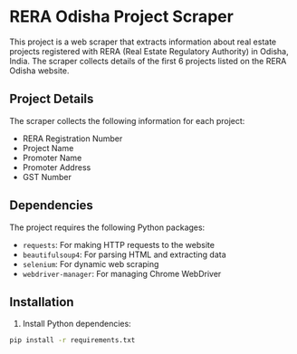 # RERA Odisha Project Scraper

This project is a web scraper that extracts information about real estate projects registered with RERA (Real Estate Regulatory Authority) in Odisha, India. The scraper collects details of the first 6 projects listed on the RERA Odisha website.

## Project Details

The scraper collects the following information for each project:
- RERA Registration Number
- Project Name
- Promoter Name
- Promoter Address
- GST Number

## Dependencies

The project requires the following Python packages:
- `requests`: For making HTTP requests to the website
- `beautifulsoup4`: For parsing HTML and extracting data
- `selenium`: For dynamic web scraping
- `webdriver-manager`: For managing Chrome WebDriver

## Installation

1. Install Python dependencies:
```bash
pip install -r requirements.txt